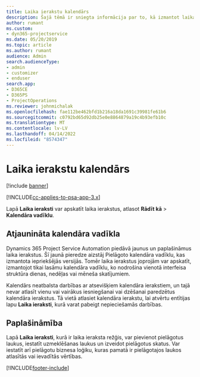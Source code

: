 ```yaml
---
title: Laika ierakstu kalendārs
description: Šajā tēmā ir sniegta informācija par to, kā izmantot laika ierakstu kalendāru.
author: rumant
ms.custom:
- dyn365-projectservice
ms.date: 05/20/2019
ms.topic: article
ms.author: rumant
audience: Admin
search.audienceType:
- admin
- customizer
- enduser
search.app:
- D365CE
- D365PS
- ProjectOperations
ms.reviewer: johnmichalak
ms.openlocfilehash: fae112be462bfd1b216a18da1691c39981fe61b6
ms.sourcegitcommit: c0792bd65d92db25e0e8864879a19c4b93efb10c
ms.translationtype: MT
ms.contentlocale: lv-LV
ms.lasthandoff: 04/14/2022
ms.locfileid: "8574347"
---
```

# <a name="time-entry-calendar"></a>Laika ierakstu kalendārs

[!include [banner](../includes/psa-now-project-operations.md)]

[!INCLUDE[cc-applies-to-psa-app-3.x](../includes/cc-applies-to-psa-app-3x.md)]

Lapā **Laika ieraksti** var apskatīt laika ierakstus, atlasot **Rādīt kā** \> **Kalendāra vadīklu**.

## <a name="updated-calendar-control"></a>Atjaunināta kalendāra vadīkla

Dynamics 365 Project Service Automation piedāvā jaunus un paplašināmus laika ierakstus. Šī jaunā pieredze aizstāj Pielāgoto kalendāra vadīklu, kas izmantota iepriekšējās versijās. Tomēr laika ierakstus joprojām var apskatīt, izmantojot tikai lasāmu kalendāra vadīklu, ko nodrošina vienotā interfeisa struktūra dienas, nedēļas vai mēneša skatījumiem.

Kalendārs neatbalsta darbības ar atsevišķiem kalendāra ierakstiem, un tajā nevar atlasīt vienu vai vairākus iesniegšanai vai dzēšanai paredzētus kalendāra ierakstus. Tā vietā atlasiet kalendāra ierakstu, lai atvērtu entītijas lapu **Laika ieraksti**, kurā varat pabeigt nepieciešamās darbības.

## <a name="extensibility"></a>Paplašināmība

Lapā **Laika ieraksti**, kurā ir laika ieraksta režģis, var pievienot pielāgotus laukus, iestatīt uzmeklēšanas laukus un izveidot pielāgotus skatus. Var iestatīt arī pielāgotu biznesa loģiku, kuras pamatā ir pielāgotajos laukos atlasītās vai ievadītās vērtības.


[!INCLUDE[footer-include](../includes/footer-banner.md)]
